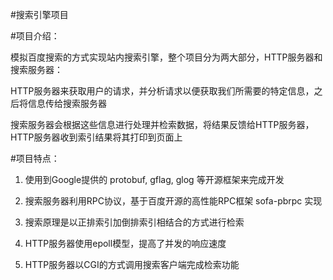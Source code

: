 
#搜索引擎项目

#项目介绍：

  模拟百度搜索的方式实现站内搜索引擎，整个项目分为两大部分，HTTP服务器和搜索服务器：

  HTTP服务器来获取用户的请求，并分析请求以便获取我们所需要的特定信息，之后将信息传给搜索服务器

  搜索服务器会根据这些信息进行处理并检索数据，将结果反馈给HTTP服务器，HTTP服务器收到索引结果将其打印到页面上


#项目特点：
  
  1. 使用到Google提供的 protobuf, gflag, glog 等开源框架来完成开发
  
  2. 搜索服务器利用RPC协议，基于百度开源的高性能RPC框架 sofa-pbrpc 实现

  3. 搜索原理是以正排索引加倒排索引相结合的方式进行检索

  4. HTTP服务器使用epoll模型，提高了并发的响应速度
  
  5. HTTP服务器以CGI的方式调用搜索客户端完成检索功能


